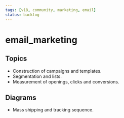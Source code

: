 ```yaml
---
tags: [v18, community, marketing, email]
status: backlog
---
```

# email_marketing

## Topics
- Construction of campaigns and templates.
- Segmentation and lists.
- Measurement of openings, clicks and conversions.

## Diagrams
- Mass shipping and tracking sequence.




